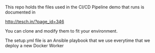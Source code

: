 This repo holds the files used in the CI/CD Pipeline demo that runs is documented in 

http://tesch.in/?page_id=346

You can clone and modify them to fit your environment.

The setup.yml file is an Ansible playbook that we use everytime that we deploy a new Docker Worker
